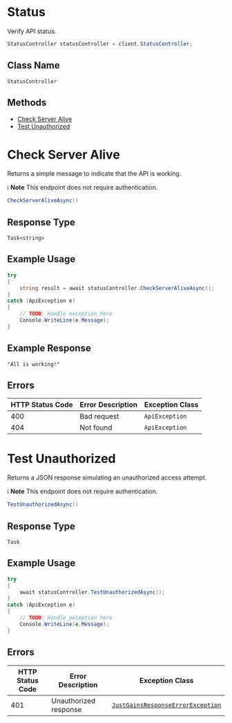 # Status

Verify API status.

```csharp
StatusController statusController = client.StatusController;
```

## Class Name

`StatusController`

## Methods

* [Check Server Alive](../../doc/controllers/status.md#check-server-alive)
* [Test Unauthorized](../../doc/controllers/status.md#test-unauthorized)


# Check Server Alive

Returns a simple message to indicate that the API is working.

:information_source: **Note** This endpoint does not require authentication.

```csharp
CheckServerAliveAsync()
```

## Response Type

`Task<string>`

## Example Usage

```csharp
try
{
    string result = await statusController.CheckServerAliveAsync();
}
catch (ApiException e)
{
    // TODO: Handle exception here
    Console.WriteLine(e.Message);
}
```

## Example Response

```
"All is working!"
```

## Errors

| HTTP Status Code | Error Description | Exception Class |
|  --- | --- | --- |
| 400 | Bad request | `ApiException` |
| 404 | Not found | `ApiException` |


# Test Unauthorized

Returns a JSON response simulating an unauthorized access attempt.

:information_source: **Note** This endpoint does not require authentication.

```csharp
TestUnauthorizedAsync()
```

## Response Type

`Task`

## Example Usage

```csharp
try
{
    await statusController.TestUnauthorizedAsync();
}
catch (ApiException e)
{
    // TODO: Handle exception here
    Console.WriteLine(e.Message);
}
```

## Errors

| HTTP Status Code | Error Description | Exception Class |
|  --- | --- | --- |
| 401 | Unauthorized response | [`JustGainsResponseErrorException`](../../doc/models/just-gains-response-error-exception.md) |

